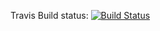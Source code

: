 Travis Build status: [![Build Status](https://travis-ci.org/jackthorley/blog.svg?branch=master)](https://travis-ci.org/jackthorley/blog)